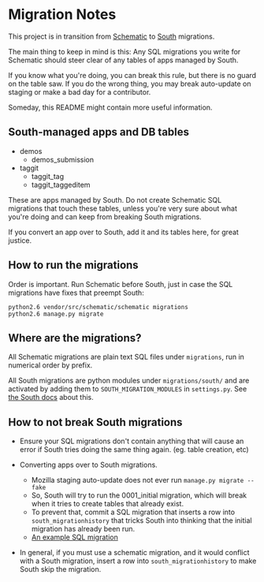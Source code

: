 Migration Notes
===============

This project is in transition from [Schematic][1] to [South][2] migrations.

The main thing to keep in mind is this: Any SQL migrations you write
for Schematic should steer clear of any tables of apps managed by South. 

If you know what you're doing, you can break this rule, but there is no guard
on the table saw. If you do the wrong thing, you may break auto-update on
staging or make a bad day for a contributor.

Someday, this README might contain more useful information.

[1]: https://github.com/jbalogh/schematic/
[2]: http://south.aeracode.org/

South-managed apps and DB tables
--------------------------------

* demos
    * demos_submission
* taggit
    * taggit_tag
    * taggit_taggeditem

These are apps managed by South. Do not create Schematic SQL migrations that
touch these tables, unless you're very sure about what you're doing and can
keep from breaking South migrations.

If you convert an app over to South, add it and its tables here, for great
justice.

How to run the migrations
-------------------------

Order is important. Run Schematic before South, just in case the SQL migrations
have fixes that preempt South:

    python2.6 vendor/src/schematic/schematic migrations
    python2.6 manage.py migrate

Where are the migrations?
-------------------------

All Schematic migrations are plain text SQL files under `migrations`, run in
numerical order by prefix.

All South migrations are python modules under `migrations/south/` and are
activated by adding them to `SOUTH_MIGRATION_MODULES` in `settings.py`. See
[the South docs][south_migration_modules] about this.

[south_migration_modules]: http://south.aeracode.org/docs/settings.html#setting-south-migration-modules

How to not break South migrations
---------------------------------

* Ensure your SQL migrations don't contain anything that will cause an error if
    South tries doing the same thing again. (eg. table creation, etc)

* Converting apps over to South migrations.
    * Mozilla staging auto-update does not ever run `manage.py migrate --fake`
    * So, South will try to run the 0001_initial migration, which will break
        when it tries to create tables that already exist.
    * To prevent that, commit a SQL migration that inserts a row into
        `south_migrationhistory` that tricks South into thinking that the initial
        migration has already been run.
    * [An example SQL migration][southfix]

* In general, if you must use a schematic migration, and it would conflict with
    a South migration, insert a row into `south_migrationhistory` to make South
    skip the migration.

[southfix]: https://github.com/mozilla/kuma/blob/mdn/migrations/06-taggit-convert-to-south.sql
